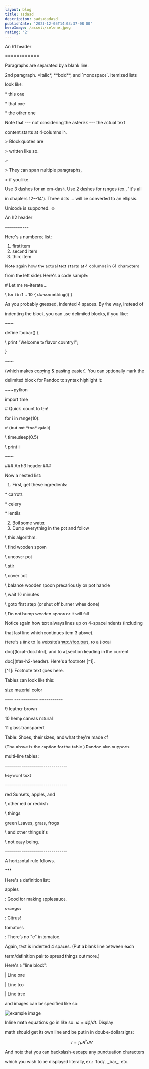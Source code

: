 ```yaml
---
layout: blog
title: asdasd
description: sadsadadasd
publishDate: '2023-12-05T14:03:37-08:00'
heroImage: /assets/selene.jpeg
rating: '2'
---
```

An h1 header

\============

Paragraphs are separated by a blank line.

2nd paragraph. \*Italic\*, \*\*bold\*\*, and \`monospace\`. Itemized lists

look like:

\* this one

\* that one

\* the other one

Note that --- not considering the asterisk --- the actual text

content starts at 4-columns in.

\> Block quotes are

\> written like so.

\>

\> They can span multiple paragraphs,

\> if you like.

Use 3 dashes for an em-dash. Use 2 dashes for ranges (ex., "it's all

in chapters 12--14"). Three dots ... will be converted to an ellipsis.

Unicode is supported. ☺

An h2 header

\------------

Here's a numbered list:

1. first item
2. second item
3. third item

Note again how the actual text starts at 4 columns in (4 characters

from the left side). Here's a code sample:

\# Let me re-iterate ...

\    for i in 1 .. 10 { do-something(i) }

As you probably guessed, indented 4 spaces. By the way, instead of

indenting the block, you can use delimited blocks, if you like:

\~\~~

define foobar() {

\    print "Welcome to flavor country!";

}

\~\~~

(which makes copying & pasting easier). You can optionally mark the

delimited block for Pandoc to syntax highlight it:

\~\~~python

import time

\# Quick, count to ten!

for i in range(10):

\# (but not \*too\* quick)

\    time.sleep(0.5)

\    print i

\~\~~

\### An h3 header ###

Now a nested list:

1. First, get these ingredients:

\* carrots

\* celery

\* lentils

2. Boil some water.
3. Dump everything in the pot and follow

\    this algorithm:

\    find wooden spoon

\    uncover pot

\    stir

\    cover pot

\    balance wooden spoon precariously on pot handle

\    wait 10 minutes

\    goto first step (or shut off burner when done)

\    Do not bump wooden spoon or it will fall.

Notice again how text always lines up on 4-space indents (including

that last line which continues item 3 above).

Here's a link to \[a website](http://foo.bar), to a [local

doc](local-doc.html), and to a [section heading in the current

doc](#an-h2-header). Here's a footnote \[^1].

\[^1]: Footnote text goes here.

Tables can look like this:

size  material      color

\----  ------------  ------------

9     leather       brown

10    hemp canvas   natural

11    glass         transparent

Table: Shoes, their sizes, and what they're made of

(The above is the caption for the table.) Pandoc also supports

multi-line tables:

\--------  -----------------------

keyword   text

\--------  -----------------------

red       Sunsets, apples, and

\    other red or reddish

\    things.

green     Leaves, grass, frogs

\    and other things it's

\    not easy being.

\--------  -----------------------

A horizontal rule follows.

\*\**

Here's a definition list:

apples

  : Good for making applesauce.

oranges

  : Citrus!

tomatoes

  : There's no "e" in tomatoe.

Again, text is indented 4 spaces. (Put a blank line between each

term/definition pair to spread things out more.)

Here's a "line block":

\| Line one

\|   Line too

\| Line tree

and images can be specified like so:

![example image](example-image.jpg "An exemplary image")

Inline math equations go in like so: $\omega = d\phi / dt$. Display

math should get its own line and be put in in double-dollarsigns:

$$I = \int \rho R^{2} dV$$

And note that you can backslash-escape any punctuation characters

which you wish to be displayed literally, ex.: \`foo\\`, \_bar\_, etc.
